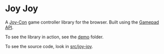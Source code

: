 # Joy Joy

A [Joy-Con](https://en.wikipedia.org/wiki/Joy-Con) game controller library for the browser. Built using the [Gamepad API](https://developer.mozilla.org/en-US/docs/Web/API/Gamepad_API).

To see the library in action, see the [demo](./demo) folder.

To see the source code, look in [src/joy-joy](./src/joy-joy).
